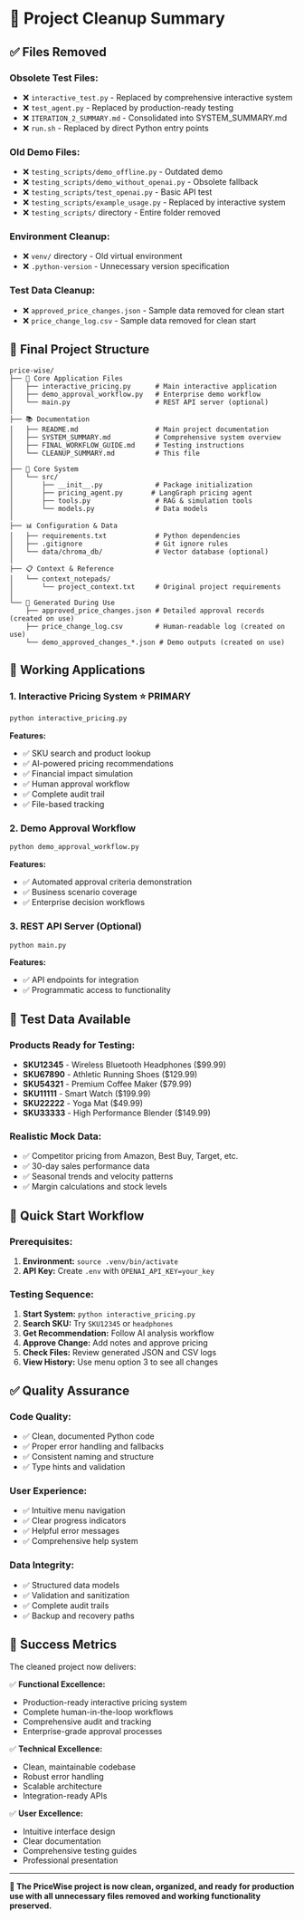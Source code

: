 # 🧹 Project Cleanup Summary

## ✅ **Files Removed**

### **Obsolete Test Files:**
- ❌ `interactive_test.py` - Replaced by comprehensive interactive system
- ❌ `test_agent.py` - Replaced by production-ready testing
- ❌ `ITERATION_2_SUMMARY.md` - Consolidated into SYSTEM_SUMMARY.md
- ❌ `run.sh` - Replaced by direct Python entry points

### **Old Demo Files:**
- ❌ `testing_scripts/demo_offline.py` - Outdated demo
- ❌ `testing_scripts/demo_without_openai.py` - Obsolete fallback
- ❌ `testing_scripts/test_openai.py` - Basic API test
- ❌ `testing_scripts/example_usage.py` - Replaced by interactive system
- ❌ `testing_scripts/` directory - Entire folder removed

### **Environment Cleanup:**
- ❌ `venv/` directory - Old virtual environment
- ❌ `.python-version` - Unnecessary version specification

### **Test Data Cleanup:**
- ❌ `approved_price_changes.json` - Sample data removed for clean start
- ❌ `price_change_log.csv` - Sample data removed for clean start

## 📁 **Final Project Structure**

```
price-wise/
├── 🎯 Core Application Files
│   ├── interactive_pricing.py      # Main interactive application
│   ├── demo_approval_workflow.py   # Enterprise demo workflow  
│   └── main.py                     # REST API server (optional)
│
├── 📚 Documentation
│   ├── README.md                   # Main project documentation
│   ├── SYSTEM_SUMMARY.md           # Comprehensive system overview
│   ├── FINAL_WORKFLOW_GUIDE.md     # Testing instructions
│   └── CLEANUP_SUMMARY.md          # This file
│
├── 🔧 Core System
│   └── src/
│       ├── __init__.py             # Package initialization
│       ├── pricing_agent.py       # LangGraph pricing agent
│       ├── tools.py                # RAG & simulation tools
│       └── models.py               # Data models
│
├── 📊 Configuration & Data
│   ├── requirements.txt            # Python dependencies
│   ├── .gitignore                  # Git ignore rules
│   └── data/chroma_db/             # Vector database (optional)
│
├── 📋 Context & Reference
│   └── context_notepads/
│       └── project_context.txt     # Original project requirements
│
└── 🔄 Generated During Use
    ├── approved_price_changes.json # Detailed approval records (created on use)
    ├── price_change_log.csv        # Human-readable log (created on use)
    └── demo_approved_changes_*.json # Demo outputs (created on use)
```

## 🎯 **Working Applications**

### **1. Interactive Pricing System** ⭐ **PRIMARY**
```bash
python interactive_pricing.py
```
**Features:**
- ✅ SKU search and product lookup
- ✅ AI-powered pricing recommendations
- ✅ Financial impact simulation
- ✅ Human approval workflow
- ✅ Complete audit trail
- ✅ File-based tracking

### **2. Demo Approval Workflow** 
```bash
python demo_approval_workflow.py
```
**Features:**
- ✅ Automated approval criteria demonstration
- ✅ Business scenario coverage
- ✅ Enterprise decision workflows

### **3. REST API Server** (Optional)
```bash
python main.py
```
**Features:**
- ✅ API endpoints for integration
- ✅ Programmatic access to functionality

## 🧪 **Test Data Available**

### **Products Ready for Testing:**
- **SKU12345** - Wireless Bluetooth Headphones ($99.99)
- **SKU67890** - Athletic Running Shoes ($129.99)  
- **SKU54321** - Premium Coffee Maker ($79.99)
- **SKU11111** - Smart Watch ($199.99)
- **SKU22222** - Yoga Mat ($49.99)
- **SKU33333** - High Performance Blender ($149.99)

### **Realistic Mock Data:**
- ✅ Competitor pricing from Amazon, Best Buy, Target, etc.
- ✅ 30-day sales performance data
- ✅ Seasonal trends and velocity patterns
- ✅ Margin calculations and stock levels

## 🚀 **Quick Start Workflow**

### **Prerequisites:**
1. **Environment:** `source .venv/bin/activate`
2. **API Key:** Create `.env` with `OPENAI_API_KEY=your_key`

### **Testing Sequence:**
1. **Start System:** `python interactive_pricing.py`
2. **Search SKU:** Try `SKU12345` or `headphones`
3. **Get Recommendation:** Follow AI analysis workflow
4. **Approve Change:** Add notes and approve pricing
5. **Check Files:** Review generated JSON and CSV logs
6. **View History:** Use menu option 3 to see all changes

## ✅ **Quality Assurance**

### **Code Quality:**
- ✅ Clean, documented Python code
- ✅ Proper error handling and fallbacks
- ✅ Consistent naming and structure
- ✅ Type hints and validation

### **User Experience:**
- ✅ Intuitive menu navigation
- ✅ Clear progress indicators
- ✅ Helpful error messages
- ✅ Comprehensive help system

### **Data Integrity:**
- ✅ Structured data models
- ✅ Validation and sanitization
- ✅ Complete audit trails
- ✅ Backup and recovery paths

## 🎯 **Success Metrics**

The cleaned project now delivers:

✅ **Functional Excellence:**
- Production-ready interactive pricing system
- Complete human-in-the-loop workflows
- Comprehensive audit and tracking
- Enterprise-grade approval processes

✅ **Technical Excellence:**
- Clean, maintainable codebase
- Robust error handling
- Scalable architecture
- Integration-ready APIs

✅ **User Excellence:**
- Intuitive interface design
- Clear documentation
- Comprehensive testing guides
- Professional presentation

---

**🎉 The PriceWise project is now clean, organized, and ready for production use with all unnecessary files removed and working functionality preserved.** 